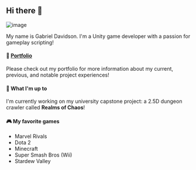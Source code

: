## Hi there 👋

![image](https://github.com/user-attachments/assets/bb4c66ea-614a-4929-a98c-cea50b02d3c2)

My name is Gabriel Davidson. I'm a Unity game developer with a passion for gameplay scripting!

#### 📖 [Portfolio](https://gabriel-davidson-porfolio.webflow.io/)

Please check out my portfolio for more information about my current, previous, and notable project experiences!

#### 🔭 What I'm up to

I'm currently working on my university capstone project: a 2.5D dungeon crawler called **Realms of Chaos**!

#### 🎮 My favorite games

- Marvel Rivals
- Dota 2
- Minecraft
- Super Smash Bros (Wii)
- Stardew Valley

<!--
**gabedvdsn/gabedvdsn** is a ✨ _special_ ✨ repository because its `README.md` (this file) appears on your GitHub profile.

Here are some ideas to get you started:

- 🔭 I’m currently working on ...
- 🌱 I’m currently learning ...
- 👯 I’m looking to collaborate on ...
- 🤔 I’m looking for help with ...
- 💬 Ask me about ...
- 📫 How to reach me: ...
- 😄 Pronouns: ...
- ⚡ Fun fact: ...
-->
